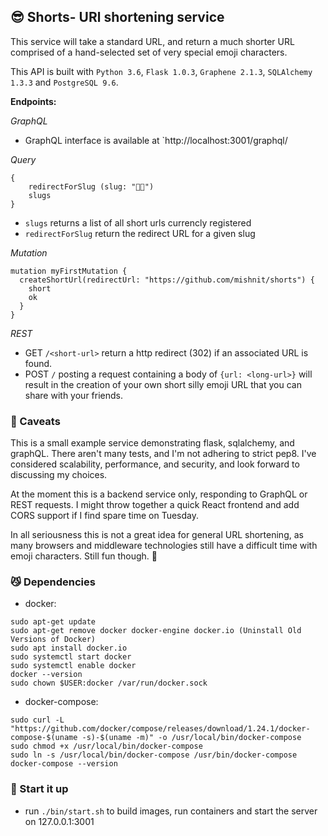 ## 😎 Shorts- URl shortening service 

This service will take a standard URL, and return a much shorter URL comprised of a hand-selected set of very special emoji characters.

This API is built with `Python 3.6`, `Flask 1.0.3`, `Graphene 2.1.3`, `SQLAlchemy 1.3.3` and `PostgreSQL 9.6`.


__Endpoints:__

*GraphQL*

* GraphQL interface is available at  `http://localhost:3001/graphql/

*Query*

```
{
  	redirectForSlug (slug: "💃😕") 
  	slugs
}
```

* `slugs` returns a list of all short urls currencly registered
* `redirectForSlug` return the redirect URL for a given slug

*Mutation*

```
mutation myFirstMutation { 
  createShortUrl(redirectUrl: "https://github.com/mishnit/shorts") {
  	short
    ok
  }
}
```

*REST*

* GET `/<short-url>` return a http redirect (302) if an associated URL is found.
* POST `/` posting a request containing a body of `{url: <long-url>}` will result in the creation of your own short silly emoji URL that you can share with your friends.

### 🙈 Caveats 

This is a small example service demonstrating flask, sqlalchemy, and graphQL. There aren't many tests,
and I'm not adhering to strict pep8. I've considered scalability, performance, and security, and
look forward to discussing my choices.

At the moment this is a backend service only, responding to GraphQL or REST requests. I might throw together a quick React frontend and add CORS support if I find spare time on Tuesday.

In all seriousness this is not a great idea for general URL shortening, as many browsers and middleware technologies still have a difficult time with emoji characters. Still fun though. 👯

### 😼 Dependencies

* docker:
```
sudo apt-get update
sudo apt-get remove docker docker-engine docker.io (Uninstall Old Versions of Docker)
sudo apt install docker.io
sudo systemctl start docker
sudo systemctl enable docker
docker --version
sudo chown $USER:docker /var/run/docker.sock
```

* docker-compose:
```
sudo curl -L "https://github.com/docker/compose/releases/download/1.24.1/docker-compose-$(uname -s)-$(uname -m)" -o /usr/local/bin/docker-compose
sudo chmod +x /usr/local/bin/docker-compose
sudo ln -s /usr/local/bin/docker-compose /usr/bin/docker-compose
docker-compose --version
```

### 🚀 Start it up

* run `./bin/start.sh` to build images, run containers and start the server on 127.0.0.1:3001
